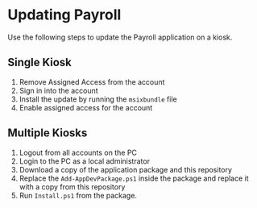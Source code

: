 # Updating Payroll
Use the following steps to update the Payroll application on a kiosk.

## Single Kiosk
1. Remove Assigned Access from the account
2. Sign in into the account
3. Install the update by running the `msixbundle` file
4. Enable assigned access for the account

## Multiple Kiosks
1. Logout from all accounts on the PC
2. Login to the PC as a local administrator
3. Download a copy of the application package and this repository
4. Replace the `Add-AppDevPackage.ps1` inside the package and replace it with a copy from this repository
5. Run `Install.ps1` from the package. 
